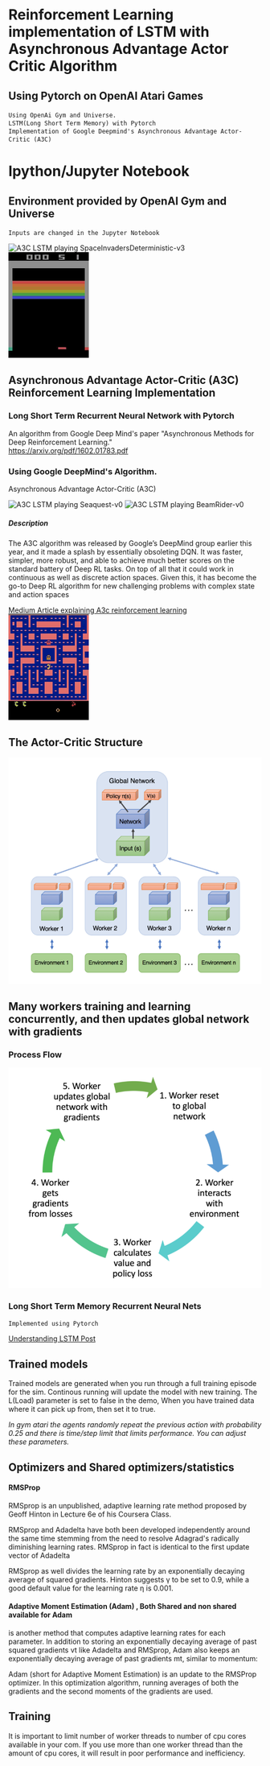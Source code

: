 # Reinforcement Learning implementation of LSTM with Asynchronous Advantage Actor Critic Algorithm
## Using Pytorch on OpenAI Atari Games
	Using OpenAi Gym and Universe. 
	LSTM(Long Short Term Memory) with Pytorch
	Implementation of Google Deepmind's Asynchronous Advantage Actor-Critic (A3C)

# Ipython/Jupyter Notebook 
## Environment provided by OpenAI Gym and Universe
	Inputs are changed in the Jupyter Notebook
![A3C LSTM playing SpaceInvadersDeterministic-v3](https://github.com/Nasdin/ReinforcementLearning-AtariGame/blob/master/img/SpaceInvaders.gif) ![A3C LSTM playing Breakout-v0](https://github.com/Nasdin/ReinforcementLearning-AtariGame/blob/master/img/Breakout.gif) 
## Asynchronous Advantage Actor-Critic (A3C) Reinforcement Learning Implementation
### Long Short Term Recurrent Neural Network with Pytorch

An algorithm from Google Deep Mind's paper "Asynchronous Methods for Deep Reinforcement Learning."<br>
https://arxiv.org/pdf/1602.01783.pdf

### Using Google DeepMind's Algorithm. 

Asynchronous Advantage Actor-Critic (A3C)

![A3C LSTM playing Seaquest-v0](https://github.com/Nasdin/ReinforcementLearning-AtariGame/blob/master/img/Seaquest.gif) ![A3C LSTM playing BeamRider-v0](https://github.com/Nasdin/ReinforcementLearning-AtariGame/blob/master/img/BeamRider.gif) 
##### Description
The A3C algorithm was released by Google’s DeepMind group earlier this year, and it made a splash by essentially obsoleting DQN. It was faster, simpler, more robust, and able to achieve much better scores on the standard battery of Deep RL tasks. On top of all that it could work in continuous as well as discrete action spaces. Given this, it has become the go-to Deep RL algorithm for new challenging problems with complex state and action spaces


    
<a href= "https://medium.com/emergent-future/simple-reinforcement-learning-with-tensorflow-part-8-asynchronous-actor-critic-agents-a3c-c88f72a5e9f2" >Medium Article explaining A3c reinforcement learning </a>
<br>
![A3C LSTM playing MsPacman-v0](https://github.com/Nasdin/ReinforcementLearning-AtariGame/blob/master/img/MsPacman.gif)
## The Actor-Critic Structure
<img src = "img/A3CStructure.png">

## Many workers training and learning concurrently, and then updates global network with gradients
### Process Flow
<img src = "img/A3CProcessFlow.png">

    
### Long Short Term Memory Recurrent Neural Nets
	Implemented using Pytorch
<a href= "http://colah.github.io/posts/2015-08-Understanding-LSTMs/" >Understanding LSTM Post </a>


## Trained models

  Trained models are generated when you run through a full training episode for the sim. Continous running will update the model with new training. The L(Load) parameter is set to false in the demo, When you have trained data where it can pick up from, then set it to true.

*In gym atari the agents randomly repeat the previous action with probability 0.25 and there is time/step limit that limits performance. You can adjust these parameters.*

## Optimizers and Shared optimizers/statistics

#### RMSProp

RMSprop is an unpublished, adaptive learning rate method proposed by Geoff Hinton in Lecture 6e of his Coursera Class.

RMSprop and Adadelta have both been developed independently around the same time stemming from the need to resolve Adagrad's radically diminishing learning rates. RMSprop in fact is identical to the first update vector of Adadelta 

RMSprop as well divides the learning rate by an exponentially decaying average of squared gradients. Hinton suggests γ
to be set to 0.9, while a good default value for the learning rate η is 0.001.

#### Adaptive Moment Estimation (Adam) , Both Shared and non shared available for Adam
is another method that computes adaptive learning rates for each parameter. In addition to storing an exponentially decaying average of past squared gradients vt like Adadelta and RMSprop, Adam also keeps an exponentially decaying average of past gradients mt, similar to momentum:

Adam (short for Adaptive Moment Estimation) is an update to the RMSProp optimizer. In this optimization algorithm, running averages of both the gradients and the second moments of the gradients are used.
	


## Training
It is important to limit number of worker threads to number of cpu cores available in your com.
If you use more than one worker thread than the amount of cpu cores, it will result in poor performance and inefficiency.



